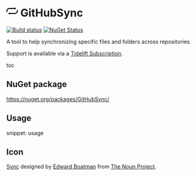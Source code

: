 # <img src="/src/icon.png" height="30px"> GitHubSync

[![Build status](https://ci.appveyor.com/api/projects/status/sjkccpx6avnw8vbv/branch/master?svg=true)](https://ci.appveyor.com/project/SimonCropp/GitHubSync)
[![NuGet Status](https://img.shields.io/nuget/v/GitHubSync.svg)](https://www.nuget.org/packages/GitHubSync/)

A tool to help synchronizing specific files and folders across repositories

Support is available via a [Tidelift Subscription](https://tidelift.com/subscription/pkg/nuget-githubsync?utm_source=nuget-githubsync&utm_medium=referral&utm_campaign=enterprise).

toc


## NuGet package

https://nuget.org/packages/GitHubSync/


## Usage

snippet: usage


## Icon

[Sync](https://thenounproject.com/term/sync/290/) designed by [Edward Boatman](https://thenounproject.com/edward) from [The Noun Project](https://thenounproject.com).